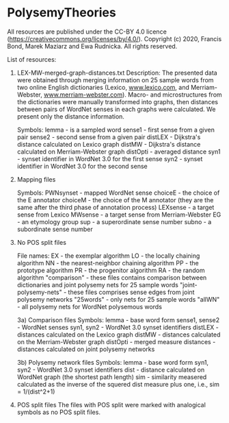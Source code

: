 # PolysemyTheories
All resources are published under the CC-BY 4.0 licence (https://creativecommons.org/licenses/by/4.0/).
Copyright (c) 2020, Francis Bond, Marek Maziarz and Ewa Rudnicka. All rights reserved.

List of resources:

1) LEX-MW-merged-graph-distances.txt
    Description: The presented data were obtained through merging information on 25 sample words from two online English dictionaries (Lexico, www.lexico.com, and Merriam-Webster, www.merriam-webster.com). Macro- and microstructures from the dictionaries were manually transformed into graphs, then distances between pairs of WordNet senses in each graphs were calculated. We present only the distance information.

    Symbols:
    lemma - is a sampled word
    sense1 - first sense from a given pair
    sense2 - second sense from a given pair
    distLEX - Dijkstra's distance calculated on Lexico graph
    distMW - Dijkstra's distance calculated on Merriam-Webster graph
    distOpti - averaged distance
    syn1 - synset identifier in WordNet 3.0 for the first sense
    syn2 - synset identifier in WordNet 3.0 for the second sense


2) Mapping files

    Symbols:
    PWNsynset - mapped WordNet sense
    choiceE - the choice of the E annotator
    choiceM - the choice of the M annotator (they are the same after the third phase of annotation process)
    LEXsense - a target sense from Lexico
    MWsense - a target sense from Merriam-Webster
    EG - an etymology group
    sup - a superordinate sense number
    subno - a subordinate sense number

3) No POS split files

    File names:
    EX - the exemplar algorithm
    LO - the locally chaining algorithm
    NN - the nearest-neighbor chaining algorithm
    PP - the prototype algorithm
    PR - the progenitor algorithm
    RA - the random algorithm
    "comparison" - these files contains comparison between dictionaries and joint polysemy nets for 25 sample words
    "joint-polysemy-nets" - these files comprises sense edges from joint polysemy networks
    "25words" - only nets for 25 sample words
    "allWN" - all polysemy nets for WordNet polysemous words

    3a) Comparison files
    Symbols:
    lemma - base word form
    sense1, sense2 - WordNet senses
    syn1, syn2 - WordNet 3.0 synset identifiers
    distLEX - distances calculated on the Lexico graph
    distMW - distances calculated on the Merriam-Webster graph
    distOpti - merged measure
    distances - distances calculated on joint polysemy networks


    3b) Polysemy network files
    Symbols:
    lemma - base word form
    syn1, syn2 - WordNet 3.0 synset identifiers
    dist - distance calculated on WordNet graph (the shortest path length)
    sim - similarity measered calculated as the inverse of the squered dist measure plus one, i.e., sim = 1/(dist^2+1)


4) POS split files
    The files with POS split were marked with analogical symbols as no POS split files.
